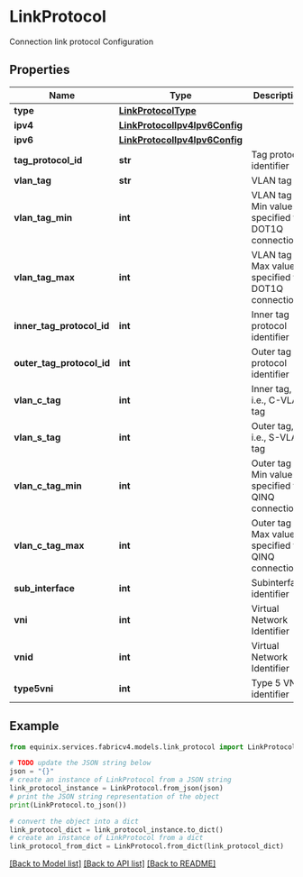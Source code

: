 # LinkProtocol

Connection link protocol Configuration

## Properties

Name | Type | Description | Notes
------------ | ------------- | ------------- | -------------
**type** | [**LinkProtocolType**](LinkProtocolType.md) |  | 
**ipv4** | [**LinkProtocolIpv4Ipv6Config**](LinkProtocolIpv4Ipv6Config.md) |  | [optional] 
**ipv6** | [**LinkProtocolIpv4Ipv6Config**](LinkProtocolIpv4Ipv6Config.md) |  | [optional] 
**tag_protocol_id** | **str** | Tag protocol identifier | [optional] 
**vlan_tag** | **str** | VLAN tag | 
**vlan_tag_min** | **int** | VLAN tag Min value specified for DOT1Q connections | [optional] 
**vlan_tag_max** | **int** | VLAN tag Max value specified for DOT1Q connections | [optional] 
**inner_tag_protocol_id** | **int** | Inner tag protocol identifier | 
**outer_tag_protocol_id** | **int** | Outer tag protocol identifier | 
**vlan_c_tag** | **int** | Inner tag, i.e., C-VLAN tag | 
**vlan_s_tag** | **int** | Outer tag, i.e., S-VLAN tag | 
**vlan_c_tag_min** | **int** | Outer tag Min value specified for QINQ connections | [optional] 
**vlan_c_tag_max** | **int** | Outer tag Max value specified for QINQ connections | [optional] 
**sub_interface** | **int** | Subinterface identifier | [optional] 
**vni** | **int** | Virtual Network Identifier | 
**vnid** | **int** | Virtual Network Identifier | 
**type5vni** | **int** | Type 5 VNI identifier | 

## Example

```python
from equinix.services.fabricv4.models.link_protocol import LinkProtocol

# TODO update the JSON string below
json = "{}"
# create an instance of LinkProtocol from a JSON string
link_protocol_instance = LinkProtocol.from_json(json)
# print the JSON string representation of the object
print(LinkProtocol.to_json())

# convert the object into a dict
link_protocol_dict = link_protocol_instance.to_dict()
# create an instance of LinkProtocol from a dict
link_protocol_from_dict = LinkProtocol.from_dict(link_protocol_dict)
```
[[Back to Model list]](../README.md#documentation-for-models) [[Back to API list]](../README.md#documentation-for-api-endpoints) [[Back to README]](../README.md)


